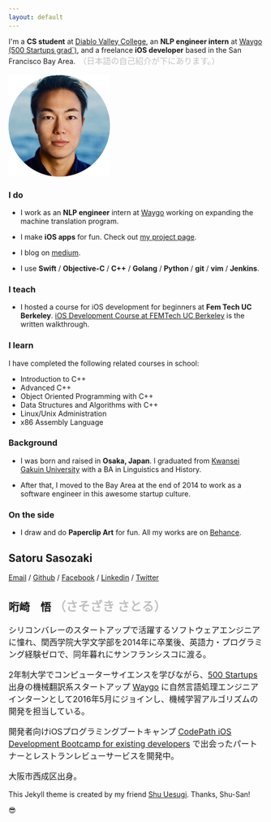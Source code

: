```yaml
---
layout: default
---
```


I'm a **CS student** at <a href="http://www.dvc.edu/" target="\_blank">Diablo Valley College</a>, an **NLP engineer intern** at <a href="http://waygoapp.com/" target="\_blank">Waygo (500 Startups grad`)</a>, and a freelance **iOS developer** based in the San Francisco Bay Area.　<font size="3" color="#C0C0C0">（日本語の自己紹介が下にあります。）</font>
<br><br>
<img src="images/current_circle.png" alt="Satoru Sasozaki" style="width:200px;height:200px;">


### I do

* I work as an **NLP engineer** intern at <a href="http://waygoapp.com/" target="\_blank">Waygo</a> working on expanding the machine translation program.

* I make **iOS apps** for fun. Check out <a href="https://medium.com/@satorusasozaki/projects-6ecacfb94be#.fjaqvpqig" target="\_blank">my project page</a>.

* I blog on <a href="https://medium.com/@satorusasozaki" target="\_blank">medium</a>.

* I use **Swift** / **Objective-C** / **C++** / **Golang** / **Python** / **git** / **vim** / **Jenkins**.

### I teach

* I hosted a course for iOS development for beginners at **Fem Tech UC Berkeley**. <a href="https://medium.com/@satorusasozaki/ios-app-development-workshop-at-femtech-uc-berkeley-f8c303d1067f#.vppnlux9n" target="\_blank"> iOS Development Course at FEMTech UC Berkeley</a> is the written walkthrough.

### I learn

I have completed the following related courses in school:

* Introduction to C++
* Advanced C++
* Object Oriented Programming with C++
* Data Structures and Algorithms with C++
* Linux/Unix Administration
* x86 Assembly Language

### Background

* I was born and raised in **Osaka, Japan**. I graduated from <a href="http://global.kwansei.ac.jp/" target="\_blank">Kwansei Gakuin University</a> with a BA in Linguistics and History.

 * After that, I moved to the Bay Area at the end of 2014 to work as a software engineer in this awesome startup culture.

### On the side

* I draw and do **Paperclip Art** for fun. All my works are on <a href="https://www.behance.net/sasozakisa2463" target="\_blank">Behance</a>.

## Satoru Sasozaki
<a href="mailto:sasozakisatoru@gmail.com">Email</a> /
<a href="https://github.com/satorusasozaki">Github</a> /
<a href="https://www.facebook.com/satoru.sasozaki" target="\_blank">Facebook</a> /
<a href="https://www.linkedin.com/in/satorusasozaki" target="\_blank">Linkedin</a> /
<a href="https://twitter.com/80sla" target="\_blank">Twitter</a>

<!--![Satoru Sasozaki](https://s.gravatar.com/avatar/5c38cbcfdc7789126ddbd4b30fbe7b4a?s=200) -->

## 哘崎　悟 <font size="5" color="#C0C0C0">（さそざき さとる）</font>
<font size="3">
<p>
シリコンバレーのスタートアップで活躍するソフトウェアエンジニアに憧れ、関西学院大学文学部を2014年に卒業後、英語力・プログラミング経験ゼロで、同年暮れにサンフランシスコに渡る。
</p>
<p>
2年制大学でコンピューターサイエンスを学びながら、<a href="http://500.co/" target="\_blank">500 Startups</a> 出身の機械翻訳系スタートアップ <a href="http://waygoapp.com/" target="\_blank">Waygo</a> に自然言語処理エンジニアインターンとして2016年5月にジョインし、機械学習アルゴリズムの開発を担当している。
</p>
<p>
開発者向けiOSプログラミングブートキャンプ <a href="https://codepath.com/iosbootcamp" target="\_blank"> CodePath iOS Development Bootcamp for existing developers</a> で出会ったパートナーとレストランレビューサービスを開発中。
</p>
<p>
大阪市西成区出身。
</p>
</font>

This Jekyll theme is created by my friend [Shu Uesugi](http://chibicode.com/). Thanks, Shu-San!

😎
